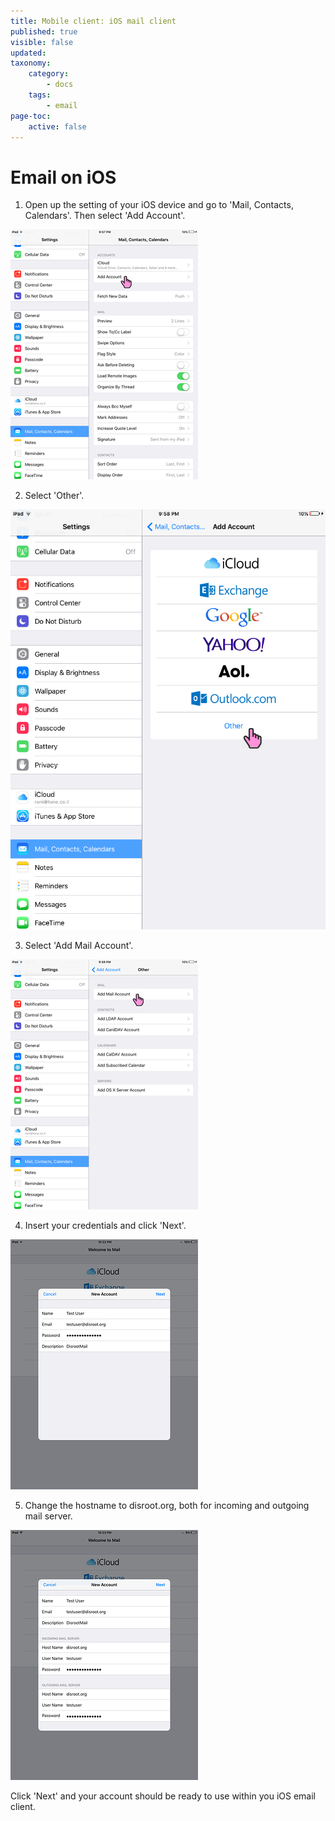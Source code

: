 ```yaml
---
title: Mobile client: iOS mail client
published: true
visible: false
updated:
taxonomy:
    category:
        - docs
    tags:
        - email
page-toc:
    active: false
---
```


# Email on iOS

1. Open up the setting of your iOS device and go to 'Mail, Contacts, Calendars'. Then select 'Add Account'.

![](en/ios_mail1.PNG)

2. Select 'Other'.

![](en/ios_mail2.PNG)

3. Select 'Add Mail Account'.

![](en/ios_mail3.PNG)

4. Insert your credentials and click 'Next'.

![](en/ios_mail4.PNG)

5. Change the hostname to disroot.org, both for incoming and outgoing mail server.

![](en/ios_mail5.PNG)

Click 'Next' and your account should be ready to use within you iOS email client.
